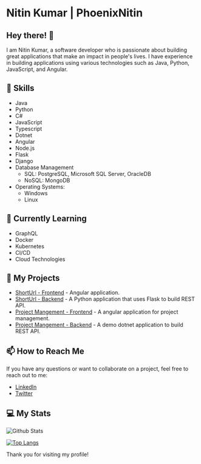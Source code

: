 # Nitin Kumar | PhoenixNitin

## Hey there! 👋

I am Nitin Kumar, a software developer who is passionate about building great applications that make an impact in people's lives. I have experience in building applications using various technologies such as Java, Python, JavaScript, and Angular.

## 🚀 Skills

- Java
- Python
- C#
- JavaScript
- Typescript
- Dotnet
- Angular
- Node.js
- Flask
- Django
- Database Management
  - SQL: PostgreSQL, Microsoft SQL Server, OracleDB
  - NoSQL: MongoDB
- Operating Systems:
  - Windows
  - Linux

## 🌱 Currently Learning

- GraphQL
- Docker
- Kubernetes
- CI/CD
- Cloud Technologies

## 🔭 My Projects

- [ShortUrl - Frontend](https://github.com/sg-engr-stream/frontend-angular) - Angular application.
- [ShortUrl - Backend](https://github.com/sg-engr-stream/backend-flask) - A Python application that uses Flask to build REST API.
- [Project Mangement - Frontend](https://github.com/gr8learning/ProjectManagementUI) - A angular application for project management.
- [Project Mangement - Backend](https://github.com/gr8learning/ProjectManagement) - A demo dotnet application to build REST API.

## 📫 How to Reach Me

If you have any questions or want to collaborate on a project, feel free to reach out to me:

- [LinkedIn](https://www.linkedin.com/in/phoenixnitin/)
- [Twitter](https://twitter.com/phoenixnitin)

## 💻 My Stats

![Github Stats](https://github-readme-stats.vercel.app/api?username=phoenixnitin&show_icons=true&hide_border=true&theme=radical)

[![Top Langs](https://github-readme-stats.vercel.app/api/top-langs/?username=phoenixnitin&layout=compact)](https://github.com/phoenixnitin)

Thank you for visiting my profile!



<!--
**phoenixnitin/phoenixnitin** is a ✨ _special_ ✨ repository because its `README.md` (this file) appears on your GitHub profile.

Here are some ideas to get you started:

- 🔭 I’m currently working on ...
- 🌱 I’m currently learning ...
- 👯 I’m looking to collaborate on ...
- 🤔 I’m looking for help with ...
- 💬 Ask me about ...
- 📫 How to reach me: ...
- 😄 Pronouns: ...
- ⚡ Fun fact: ...
-->
